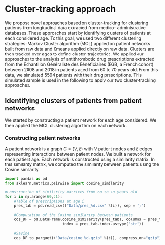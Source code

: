 # Cluster-tracking approach
We propose novel approaches based on cluster-tracking for clustering patients from longitudinal data extracted from medico-
administrative databases. These approaches start by identifying clusters of patients at each considered age. To this goal, we used two different clustering strategies: Markov Cluster algorithm (MCL) applied on patient networks built from raw data and Kmeans applied directly on raw data. Clusters are then
tracked over ages to define cluster-trajectories. We applied our approaches to the analysis of antithrombotic drug prescriptions extracted from the Echantillon Généraliste des Bénéficiaires (EGB, a French cohort) between 2008 and 2018 in patients aged from 60 to 70 years old. From this data, we simulated 5594 patients with their drug prescriptions. This simulated sample is used in the following to apply our two cluster-tracking approaches.

## Identifying clusters of patients from patient networks
We started by constructing a patient network for each age considered. We then applied the MCL clustering algorithm on each network.

### Constructing patient networks
A patient network is a graph $G = (V,E)$ with $V$ patient nodes and $E$ edges representing interactions between patient nodes. We built a network for each patient age. Each network is constructed using a similarity matrix. In this similarity matrix, we computed the similarity between patients using the Cosine similarity. 

```python
import pandas as pd
from sklearn.metrics.pairwise import cosine_similarity

#Construction of similarity matrices from 60 to 70 years old
for i in np.arange(60,71):
    #Table of prescriptions at age i
    pres_tab = pd.read_csv(("Data/pres_%d.csv" %(i)), sep = ";")
    
    #Computation of the Cosine similarity between patients 
    cos_DF = pd.DataFrame(cosine_similarity(pres_tab), columns = pres_tab.index.astype("str"),
                          index = pres_tab.index.astype("str")) 
    
    #Saving
    cos_DF.to_parquet(("Data/cosine_%d.gzip" %(i)), compression="gzip") 
```

